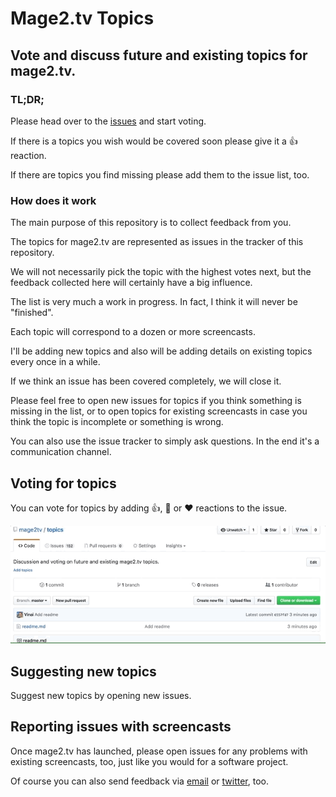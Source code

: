 # Mage2.tv Topics

## Vote and discuss future and existing topics for mage2.tv.

### TL;DR;
Please head over to the [issues](https://github.com/mage2tv/topics/issues) and start voting.

If there is a topics you wish would be covered soon please give it a :+1: reaction.

If there are topics you find missing please add them to the issue list, too.

### How does it work

The main purpose of this repository is to collect feedback from you.

The topics for mage2.tv are represented as issues in the tracker of this repository.  

We will not necessarily pick the topic with the highest votes next, but the feedback collected here will certainly have a big influence.

The list is very much a work in progress. In fact, I think it will never be "finished".  

Each topic will correspond to a dozen or more screencasts.  

I'll be adding new topics and also will be adding details on existing topics every once in a while.

If we think an issue has been covered completely, we will close it.  

Please feel free to open new issues for topics if you think something is missing in the list, or to open topics for existing screencasts in case you think the topic is incomplete or something is wrong.

You can also use the issue tracker to simply ask questions. In the end it's a communication channel.

## Voting for topics

You can vote for topics by adding :+1:, :tada: or :heart: reactions to the issue.

![How to vote gif](https://github.com/mage2tv/topics/blob/media/how-to-vote.gif?raw=true)

## Suggesting new topics

Suggest new topics by opening new issues.

## Reporting issues with screencasts

Once mage2.tv has launched, please open issues for any problems with existing screencasts, too, just like you would for a software project.

Of course you can also send feedback via [email](mailto:contact@mage2.tv) or [twitter](https://twitter.com/mage2tv), too.